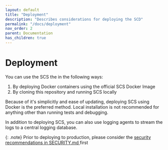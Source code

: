 ```yaml
---
layout: default
title: "Deployment"
description: "Describes considerations for deploying the SCD"
permalink: "/docs/deployment"
nav_order: 2
parent: Documentation
has_children: true
---
```

# Deployment
You can use the SCS the in the following ways: 
1. By deploying Docker containers using the official SCS Docker Image
2. By cloning this repository and running SCS locally

Because of it's simplicitly and ease of updating, deploying SCS using Docker
is the preferred method. Local installation is not recommended for anything
other than running tests and debugging.

In addition to deploying SCS, you can also use logging agents to stream the
logs to a central logging database.

{: .note}
Prior to deploying to production, please consider the
[security recommendations in SECURITY.md ](https://github.com/Tom-Brouwer/simple-configuration-server/blob/master/SECURITY.md#3-securing-scs-deployments)
first
